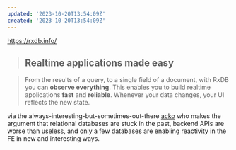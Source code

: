 ```yaml
---
updated: '2023-10-20T13:54:09Z'
created: '2023-10-20T13:54:09Z'
---
```

https://rxdb.info/

> ## Realtime applications **made easy**

> From the results of a query, to a single field of a document, with RxDB you can **observe everything**. This enables you to build realtime applications **fast** and **reliable**. Whenever your data changes, your UI reflects the new state.

via the always-interesting-but-sometimes-out-there [acko](https://acko.net/blog/get-in-zoomer-we-re-saving-react/) who makes the argument that relational databases are stuck in the past, backend APIs are worse than useless, and only a few databases are enabling reactivity in the FE in new and interesting ways.